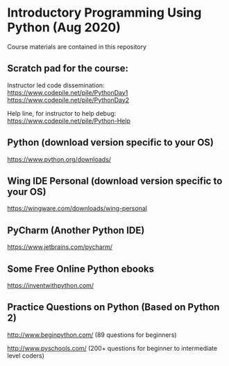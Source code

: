 # Introductory Programming Using Python (Aug 2020)

Course materials are contained in this repository


## Scratch pad for the course:

Instructor led code dissemination: <br>
https://www.codepile.net/pile/PythonDay1 <br>
https://www.codepile.net/pile/PythonDay2

Help line, for instructor to help debug: <br>
https://www.codepile.net/pile/Python-Help





## Python (download version specific to your OS) 
https://www.python.org/downloads/

## Wing IDE Personal (download version specific to your OS)
https://wingware.com/downloads/wing-personal

## PyCharm (Another Python IDE)
https://www.jetbrains.com/pycharm/

## Some Free Online Python ebooks 
https://inventwithpython.com/

## Practice Questions on Python (Based on Python 2)
http://www.beginpython.com/ (89 questions for beginners)

http://www.pyschools.com/ (200+ questions for beginner to intermediate level coders)
